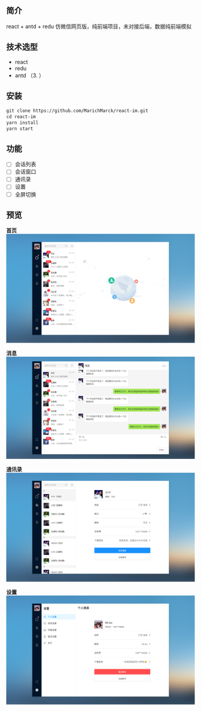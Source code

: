 ## 简介
react + antd + redu  仿微信网页版，纯前端项目，未对接后端，数据纯前端模拟

## 技术选型

- react
- redu 
- antd （3. ）

## 安装 

```shell
git clone https://github.com/MarichMarck/react-im.git
cd react-im
yarn install  
yarn start
```

## 功能

-[ ] 会话列表  
-[ ] 会话窗口  
-[ ] 通讯录  
-[ ] 设置  
-[ ] 全屏切换  

## 预览

**首页**
![首页](https://github.com/MarichMarck/react-im/blob/master/preview/home.png)

**消息**
![消息](https://github.com/MarichMarck/react-im/blob/master/preview/message.png)

**通讯录**
![通讯录](https://github.com/MarichMarck/react-im/blob/master/preview/maillist.png)

**设置**
![设置](https://github.com/MarichMarck/react-im/blob/master/preview/about.png)